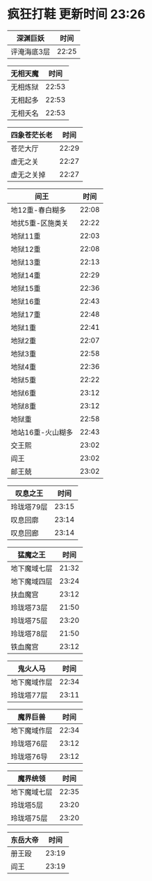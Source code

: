 # 疯狂打鞋 更新时间 23:26

| 深渊巨妖   | 时间    |
|--------|-------|
| 评淹海底3层 | 22:25 |

| 无相天魔   | 时间    |
|--------|-------|
| 无相炼狱 | 22:53 |
| 无相起多 | 22:53 |
| 无相夭名 | 22:53 |

| 四象苍茫长老   | 时间    |
|--------|-------|
| 苍茫大厅 | 22:29 |
| 虚无之关 | 22:27 |
| 虚无之关掉 | 22:27 |

| 间王   | 时间    |
|--------|-------|
| 地12重-春白糊多 | 22:08 |
| 地扰5重-区施类关 | 22:22 |
| 地狱11重 | 22:03 |
| 地狱12重 | 22:08 |
| 地狱13重 | 22:13 |
| 地狱14重 | 22:29 |
| 地狱15重 | 22:36 |
| 地狱16重 | 22:43 |
| 地狱17重 | 22:48 |
| 地狱1重 | 22:41 |
| 地狱2重 | 22:07 |
| 地狱3重 | 22:58 |
| 地狱4重 | 22:36 |
| 地狱5重 | 22:22 |
| 地狱6重 | 23:12 |
| 地狱8重 | 23:12 |
| 地狱重 | 22:58 |
| 地站16重-火山糊多 | 22:43 |
| 交王熙 | 23:02 |
| 阎王 | 23:02 |
| 邮王兢 | 23:02 |

| 叹息之王   | 时间    |
|--------|-------|
| 玲珑塔79层 | 23:15 |
| 叹息回廓 | 23:14 |
| 叹息回廊 | 23:14 |

| 猛魔之王   | 时间    |
|--------|-------|
| 地下魔域七层 | 21:32 |
| 地下魔域四层 | 23:24 |
| 扶血魔宫 | 23:12 |
| 玲珑塔73层 | 21:50 |
| 玲珑塔75层 | 23:20 |
| 玲珑塔78层 | 21:50 |
| 铁血魔宫 | 23:12 |

| 鬼火人马   | 时间    |
|--------|-------|
| 地下魔域作层 | 22:34 |
| 玲珑塔77层 | 23:11 |

| 魔界巨兽   | 时间    |
|--------|-------|
| 地下魔域作层 | 22:34 |
| 玲珑塔76层 | 23:12 |
| 玲珑塔76导 | 23:12 |

| 魔界统领   | 时间    |
|--------|-------|
| 地下魔域七层 | 22:35 |
| 玲珑塔5层 | 23:20 |
| 玲珑塔75层 | 23:20 |

| 东岳大帝   | 时间    |
|--------|-------|
| 册王殴 | 23:19 |
| 阎王 | 23:19 |